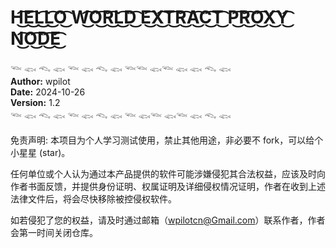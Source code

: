# H͜͡E͜͡L͜͡L͜͡O͜͡ W͜͡O͜͡R͜͡L͜͡D͜͡ E͜͡X͜͡T͜͡R͜͡A͜͡C͜͡T͜͡ P͜͡R͜͡O͜͡X͜͡Y͜͡ N͜͡O͜͡D͜͡E͜͡

𓆝 𓆟 𓆞 𓆟 𓆝 𓆟 𓆞 𓆟 𓆝𓆝 𓆟𓆝 𓆟 𓆟 𓆞 𓆟  
**Author:** wpilot  
**Date:** 2024-10-26  
**Version:** 1.2  
𓆝 𓆟 𓆞 𓆟 𓆝 𓆟 𓆞 𓆟 𓆝 𓆟𓆝 𓆟𓆝 𓆟 𓆞 𓆟  
⠀⠀  
免责声明:
本项目为个人学习测试使用，禁止其他用途，非必要不 fork，可以给个小星星 (star)。

任何单位或个人认为通过本产品提供的软件可能涉嫌侵犯其合法权益，应该及时向作者书面反馈，并提供身份证明、权属证明及详细侵权情况证明，作者在收到上述法律文件后，将会尽快移除被控侵权软件。

如若侵犯了您的权益，请及时通过邮箱（wpilotcn@Gmail.com）联系作者，作者会第一时间关闭仓库。
